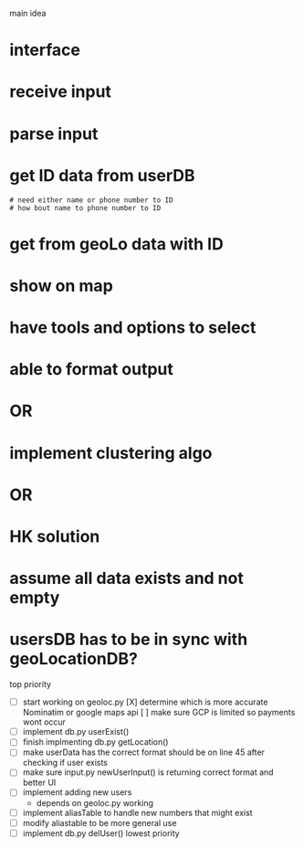 main idea
# interface
# receive input
# parse input
# get ID data from userDB
    # need either name or phone number to ID
    # how bout name to phone number to ID
# get from geoLo data with ID

# show on map

# have tools and options to select
# able to format output
# OR
# implement clustering algo
# OR
# HK solution
# assume all data exists and not empty
# usersDB has to be in sync with geoLocationDB?

top priority
- [ ] start working on geoloc.py
    [X] determine which is more accurate Nominatim or google maps api
    [ ] make sure GCP is limited so payments wont occur
- [ ] implement db.py userExist()
- [ ] finish implmenting db.py getLocation()
- [ ] make userData has the correct format 
    should be on line 45
    after checking if user exists
- [ ] make sure input.py newUserInput() is returning correct format and better UI
- [ ] implement adding new users
    - depends on geoloc.py working
- [ ] implement aliasTable to handle new numbers that might exist
- [ ] modify aliastable to be more general use
- [ ] implement db.py delUser()
lowest priority